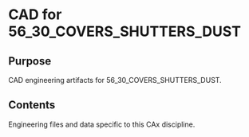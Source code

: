 # CAD for 56_30_COVERS_SHUTTERS_DUST

## Purpose
CAD engineering artifacts for 56_30_COVERS_SHUTTERS_DUST.

## Contents
Engineering files and data specific to this CAx discipline.
